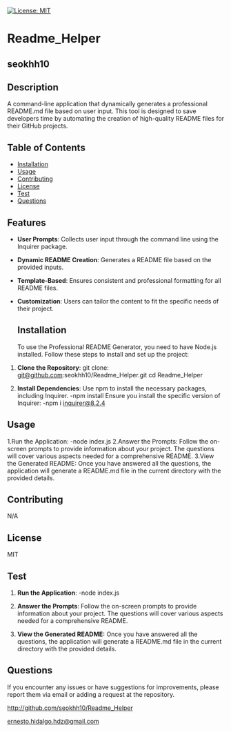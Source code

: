 
  [![License: MIT](https://img.shields.io/badge/license-MIT-green)](https://opensource.org/licenses/MIT)
  # Readme_Helper
  ## seokhh10


  ## Description

  A command-line application that dynamically generates a professional README.md file based on user input. This tool is designed to save developers time by automating the creation of high-quality README files for their GitHub projects.

  ## Table of Contents
  * [Installation](#installation)
  * [Usage](#usage)
  * [Contributing](#contributing)
  * [License](#license)
  * [Test](#test)
  * [Questions](#questions)

  ## Features

- **User Prompts**: Collects user input through the command line using the Inquirer package.
- **Dynamic README Creation**: Generates a README file based on the provided inputs.
- **Template-Based**: Ensures consistent and professional formatting for all README files.
- **Customization**: Users can tailor the content to fit the specific needs of their project.


  ## Installation

  To use the Professional README Generator, you need to have Node.js installed. Follow these steps to install and set up the project:

1. **Clone the Repository**:
   git clone:  git@github.com:seokhh10/Readme_Helper.git
   cd Readme_Helper

2. **Install Dependencies**:
   Use npm to install the necessary packages, including Inquirer.
   -npm install
   Ensure you install the specific version of Inquirer:
   -npm i inquirer@8.2.4

  ## Usage

  1.Run the Application: -node index.js 2.Answer the Prompts: Follow the on-screen prompts to provide information about your project. The questions will cover various aspects needed for a comprehensive README. 3.View the Generated README: Once you have answered all the questions, the application will generate a README.md file in the current directory with the provided details.

  ## Contributing

  N/A

  ## License

  MIT

  ## Test

 1. **Run the Application**:
 -node index.js

 2. **Answer the Prompts**:
 Follow the on-screen prompts to provide information about your project. The questions will cover various aspects needed for a comprehensive README.

 3. **View the Generated README:**
 Once you have answered all the questions, the application will generate a README.md file in the current directory with the provided details.


  ## Questions

  If you encounter any issues or have suggestions for improvements, please report them via email or adding a request at the repository.

  http://github.com/seokhh10/Readme_Helper


  ernesto.hidalgo.hdz@gmail.com

